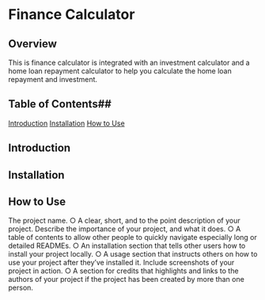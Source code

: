 # Finance Calculator

## Overview ##
This is finance calculator is integrated with an investment calculator and a home loan repayment calculator to help you calculate the home loan repayment and investment.  

## Table of Contents##

[Introduction](#introduction)
[Installation](#installation)
[How to Use](#how-to-use)

## Introduction
## Installation
## How to Use

The project name.
○ A clear, short, and to the point description of your project. Describe
the importance of your project, and what it does.
○ A table of contents to allow other people to quickly navigate
especially long or detailed READMEs.
○ An installation section that tells other users how to install your project
locally.
○ A usage section that instructs others on how to use your project after
they’ve installed it. Include screenshots of your project in action.
○ A section for credits that highlights and links to the authors of your
project if the project has been created by more than one person.